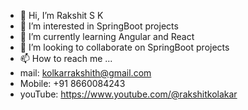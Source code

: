 - 👋 Hi, I’m Rakshit S K
- 👀 I’m interested in SpringBoot projects
- 🌱 I’m currently learning Angular and React
- 💞️ I’m looking to collaborate on SpringBoot projects
- 📫 How to reach me ...
- mail: kolkarrakshith@gmail.com
- Mobile: +91 8660084243
- youTube: https://www.youtube.com/@rakshitkolakar

<!---
Rakshit-K/Rakshit-K is a ✨ special ✨ repository because its `README.md` (this file) appears on your GitHub profile.
You can click the Preview link to take a look at your changes.
--->
